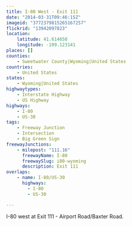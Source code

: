 ```yaml
---
title: I-80 West - Exit 111
date: "2014-03-31T09:46:15Z"
imageid: "3772379815265167257"
flickrid: "13942097823"
location:
    latitude: 41.614658
    longitude: -109.123141
places: []
counties:
    - Sweetwater County|Wyoming|United States
countries:
    - United States
states:
    - Wyoming|United States
highwaytypes:
    - Interstate Highway
    - US Highway
highways:
    - I-80
    - US-30
tags:
    - Freeway Junction
    - Intersection
    - Big Green Sign
freewayJunctions:
    - milepost: "111.16"
      freewayName: I-80
      freewaySlug: i80-wyoming
      description: Exit 111
overlaps:
    - name: I-80/US-30
      highways:
        - I-80
        - US-30

---
```

I-80 west at Exit 111 - Airport Road/Baxter Road.
